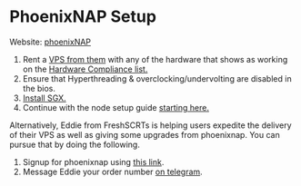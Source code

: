 # PhoenixNAP Setup

Website: [phoenixNAP](https://admin.phoenixnap.com/wap-pncpadmin-shell/orderForm?bmbPath=/order-management/order-form?currencyCode=usd)

1. Rent a [VPS from them](http://bit.ly/secretsgx) with any of the hardware that shows as working on the [Hardware Compliance list.](https://docs.scrt.network/docs/node-runners/hardware-compliance)
2. Ensure that Hyperthreading & overclocking/undervolting are disabled in the bios.
3. [Install SGX.](../node-setup/install-sgx.md)
4. Continue with the node setup guide [starting here.](../node-setup/)

Alternatively, Eddie from FreshSCRTs is helping users expedite the delivery of their VPS as well as giving some upgrades from phoenixnap. You can pursue that by doing the following.

1. Signup for phoenixnap using [this link](http://bit.ly/secretsgx).
2. Message Eddie your order number [on telegram](https://t.me/onegaia).
